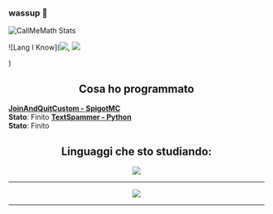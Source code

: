 ### wassup 👋

![CallMeMath Stats](https://github-readme-stats.vercel.app/api?username=CallMeMath&show_icons=true&theme=radical)

![Lang I Know](<img src="https://img.shields.io/badge/Java-ED8B00?style=for-the-badge&logo=java&logoColor=white" />, <img src="https://img.shields.io/badge/Python-000255?style=for-the-badge&logo=python&logoColor=white" /> </p>)

<h2 align="center"> Cosa ho programmato </h2>

[**JoinAndQuitCustom - SpigotMC**](https://github.com/IM4th3w/JoinAndQuitCustom)
<br>**Stato**: Finito
[**TextSpammer - Python**](https://github.com/IM4th3w/TextSpammer)
<br>**Stato**: Finito
                  
<h2 align="center"> Linguaggi che sto studiando: </h2>
<p align="center"> 
<img src="https://img.shields.io/badge/C++-ED8B00?style=for-the-badge&logo=c++&logoColor=white" />
</p>

<hr>
<p align="center"><img src="https://github-readme-stats.vercel.app/api?username=CallMeMath&theme=radical&show_icons=true&custom_title=Statistiche di CallMeMath&count_private=true" />
<hr>

